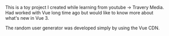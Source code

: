 This is a toy project I created while learning from youtube -> Travery Media. Had worked with Vue long time ago but would like to know more about what's new in Vue 3.

The random user generator was developed simply by using the Vue CDN.
